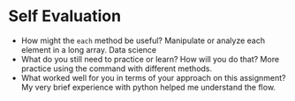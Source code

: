 # Self Evaluation

- How might the `each` method be useful? Manipulate or analyze each element in a long array.  Data science
- What do you still need to practice or learn? How will you do that?  More practice using the command with different methods.
- What worked well for you in terms of your approach on this
assignment? My very brief experience with python helped me understand the flow.
